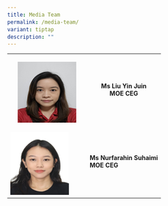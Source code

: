 ```yaml
---
title: Media Team
permalink: /media-team/
variant: tiptap
description: ""
---
```

<table style="minWidth: 50px">
<colgroup>
<col>
<col>
</colgroup>
<tbody>
<tr>
<th rowspan="1" colspan="1">
<p></p>
<div class="isomer-image-wrapper">
<img style="width: 80%;" height="auto" width="100%" alt="" src="/images/Media_Team_1.png">
</div>
</th>
<th rowspan="1" colspan="1">
<p>Ms Liu Yin Juin
<br>MOE CEG</p>
<p></p>
</th>
</tr>
<tr>
<td rowspan="1" colspan="1">
<p></p>
<div class="isomer-image-wrapper">
<img style="width: 80%;" height="auto" width="100%" alt="" src="/images/Media_Team_2.png">
</div>
</td>
<td rowspan="1" colspan="1">
<p><strong>Ms Nurfarahin Suhaimi</strong> 
<br><strong>MOE CEG</strong>
</p>
<p></p>
</td>
</tr>
</tbody>
</table>
<p></p>